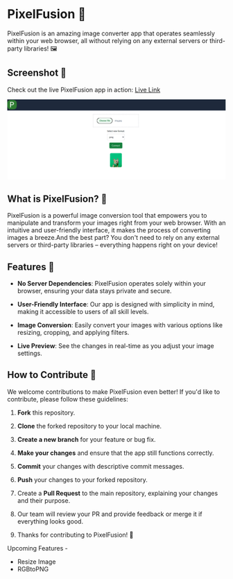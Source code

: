# PixelFusion 🌟

PixelFusion is an amazing image converter app that operates seamlessly within your web browser, all without relying on any external servers or third-party libraries! 🖼️

## Screenshot 📸

Check out the live PixelFusion app in action: [Live Link](https://pixelfusion.vercel.app)

![Screenshot](/screenshot.jpg)

## What is PixelFusion? 🚀

PixelFusion is a powerful image conversion tool that empowers you to manipulate and transform your images right from your web browser. With an intuitive and user-friendly interface, it makes the process of converting images a breeze.And the best part? You don't need to rely on any external servers or third-party libraries – everything happens right on your device!

## Features 🎉

- **No Server Dependencies**: PixelFusion operates solely within your browser, ensuring your data stays private and secure.

- **User-Friendly Interface**: Our app is designed with simplicity in mind, making it accessible to users of all skill levels.

- **Image Conversion**: Easily convert your images with various options like resizing, cropping, and applying filters.

- **Live Preview**: See the changes in real-time as you adjust your image settings.

## How to Contribute 🤝

We welcome contributions to make PixelFusion even better! If you'd like to contribute, please follow these guidelines:

1. **Fork** this repository.

2. **Clone** the forked repository to your local machine.

3. **Create a new branch** for your feature or bug fix.

4. **Make your changes** and ensure that the app still functions correctly.

5. **Commit** your changes with descriptive commit messages.

6. **Push** your changes to your forked repository.

7. Create a **Pull Request** to the main repository, explaining your changes and their purpose.

8. Our team will review your PR and provide feedback or merge it if everything looks good.

9. Thanks for contributing to PixelFusion! 🙌


Upcoming Features - 

- Resize Image
- RGBtoPNG
